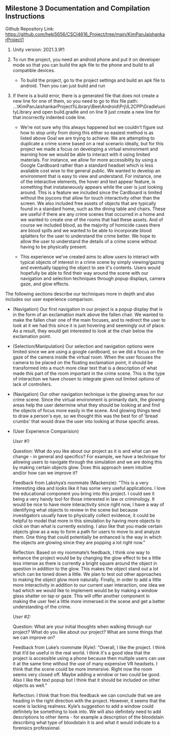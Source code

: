## Milestone 3 Documentation and Compilation Instructions

Github Repository Link: https://github.com/heki5656/CSCI4616_Project/tree/main/KimPanJaishankarProject1

1. Unity version: 2021.3.9f1

2. To run the project, you need an android phone and put it on developer mode so that you can build the apk file to the phone and build to all compatible devices.

    - To build the project, go to the project settings and build an apk file to android. Then you can just build and run 
3. If there is a build error, there is a generated file that does not create a new line for one of them, so you need to go to this file path: ...\KimPanJaishankarProject1\Library\Bee\Android\Prj\IL2CPP\Gradle\unityLibrary and open build.gradle and on line 9 just create a new line for that incorrectly indented code line. 

    - We're not sure why this always happened but we couldn't figure out how to stop unity from doing this either so easiest method is as listed above
Goal we are trying to achieve: We are attempting to duplicate a crime scene based on a real scenario ideally, but for this project we made a focus on developing a virtual environment and learning how we would be able to interact with it using limited materials. For instance, we allow for more accessiblity by using a Google Cardboard rather than a standard headset which is less available cost wise to the general public. We wanted to develop an environment that is easy to view and understand. For instance, one of the interactive elements, the hover and text appear feature, is something that instataneously appears while the user is just looking around. This is a feature we included since the Cardboard is limited without the joycons that allow for touch interactivity other than the screen. We also included free assets of objects that are typically found in a standard home, such as the dining table and chairs. These are useful if there are any crime scenes that occurred in a home and we wanted to create one of the rooms that had these assets. And of course we included blood, as the majority of homicide cases there are blood spills and we wanted to be able to incorporate blood splatters for the user to understand the crime better. We hope to allow the user to understand the details of a crime scene without having to be physically present. 

    - This experience we've created aims to allow users to interact with typical objects of interest in a crime scene by simply viewing/gazing and eventually tapping the object to see it's contents. Users would hopefully be able to find their way around the scene with our navigation and selection techniques through popup displays, camera gaze, and glow effects. 

The following sections describe our techniques more in depth and also includes our user experience comparison.

- (Navigation) Our first navigation in our project is a popup display that is in the form of an exclamation mark above the fallen chair. We wanted to make the fallen chair one of the main focuses, and to redirect the user to look at it we had this since it is just hovering and seemingly out of place. As a result, they would get interested to look at the chair below the exclamation point. 

- (Selection/Manipulation) Our selection and navigation options were limited since we are using a google cardboard, so we did a focus on the gaze of the camera inside the virtual room. When the user focuses the camera to be placed on the floating exclamation point, it should be transformed into a much more clear text that is a description of what made this part of the room important in the crime scene. This is the type of interaction we have chosen to integrate given out limited options of lack of controllers. 

- (Navigation) Our other navigation technique is the glowing areas for our crime scene. Since the virtual environment is primarily dark, the glowing areas help the user determine what they should be looking at and find the objects of focus more easily in the scene. And glowing things tend to draw a person's eye, so we thought this was the best for of 'bread crumbs' that would draw the user into looking at those specific areas. 

- (User Experience Comparision) 

    _User #1:_

    Question: What do you like about our project as it is and what can we change - in general and specifics? For example, we have a technique for allowing users to navigate through the simulation and we are doing this by making certain objects glow. Does this approach seem intuitive and/or how can we improve it? 

    Feedback from Lakshya’s roommate (Mackenzie): “This is a very interesting idea and looks like it has some very useful applications. I love the educational component you bring into this project. I could see it being a very handy tool for those interested in law or criminology. It would be nice to have more interactivity since right now, I have a way of identifying what objects to review in the scene but because investigators usually have to physically collect evidence, it could be helpful to model that more in this simulation by having more objects to click on than what is currently existing. I also like that you made certain objects glow as a way to form a path for users to move to and analyze them. One thing that could potentially be enhanced is the way in which the objects are glowing since they are popping a lot right now.”

    Reflection: Based on my roommate’s feedback, I think one way to enhance the project would be by changing the glow effect to be a little less intense as there is currently a bright square around the object in question in addition to the glow. This makes the object stand out a lot which can be toned down a little. We plan to test out other approaches to making the object glow more naturally. Finally, in order to add a little more interactivity in addition to our current user interaction, one idea we had which we would like to implement would be by making a window glass shatter on tap or gaze. This will offer another component in making the user feel a little more immersed in the scene and get a better understanding of the crime. 

    _User #2:_
    
    Question: What are your initial thoughts when walking through our project? What do you like about our project? What are some things that we can improve on?

    Feedback from Luke’s roommate (Kyle): “Overall, I like the project. I think that it’d be useful in the real world. I think it's a good idea that the project is accessible using a phone because then multiple users can use it at the same time without the use of many expensive VR headsets. I think that the scene could be more immersive. Right now the room seems very closed off. Maybe adding a window or two could be good. Also I like the text popup but I think that it should be included on other objects as well.”

    Reflection: I think that from this feedback we can conclude that we are heading in the right direction with the project. However, it seems that the scene is lacking realness. Kyle’s suggestion to add a window could definitely be something to look into. We will also definitely need to add descriptions to other items - for example a description of the bloodstain describing what type of bloodstain it is and what it would indicate to a forensics professional.

